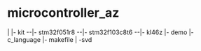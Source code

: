 # microcontroller_az


|
|- kit
--|- stm32f051r8
--|- stm32f103c8t6
--|- kl46z 
|- demo
|- c_language
|- makefile
| -svd

